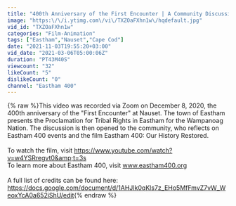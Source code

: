 ```yaml
---
title: "400th Anniversary of the First Encounter | A Community Discussion"
image: "https:\/\/i.ytimg.com\/vi\/TXZOaFXhn1w\/hqdefault.jpg"
vid_id: "TXZOaFXhn1w"
categories: "Film-Animation"
tags: ["Eastham","Nauset","Cape Cod"]
date: "2021-11-03T19:55:20+03:00"
vid_date: "2021-03-06T05:00:06Z"
duration: "PT43M40S"
viewcount: "32"
likeCount: "5"
dislikeCount: "0"
channel: "Eastham 400"
---
```

{% raw %}This video was recorded via Zoom on December 8, 2020, the 400th anniversary of the &quot;First Encounter&quot; at Nauset.  The town of Eastham presents the Proclamation for Tribal Rights in Eastham for the Wampanoag Nation.  The discussion is then opened to the community, who reflects on Eastham 400 events and the film Eastham 400: Our History Restored.<br /><br />To watch the film, visit <a rel="nofollow" target="blank" href="https://www.youtube.com/watch?v=w4YSRregvt0&amp;t=3s">https://www.youtube.com/watch?v=w4YSRregvt0&amp;t=3s</a><br />To learn more about Eastham 400, visit www.eastham400.org<br /><br />A full list of credits can be found here: <a rel="nofollow" target="blank" href="https://docs.google.com/document/d/1AHJIk0qKls7z_EHo5MfFmvZ7vW_WeoxYcA0a652iShU/edit">https://docs.google.com/document/d/1AHJIk0qKls7z_EHo5MfFmvZ7vW_WeoxYcA0a652iShU/edit</a>{% endraw %}
